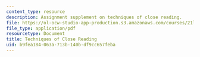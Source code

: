 ```yaml
---
content_type: resource
description: Assignment supplement on techniques of close reading.
file: https://ol-ocw-studio-app-production.s3.amazonaws.com/courses/21l-001-foundations-of-western-culture-homer-to-dante-fall-2008/b9fea184063a713b140bdf9cc657feba_tech_close_read1.pdf
file_type: application/pdf
resourcetype: Document
title: Techniques of Close Reading
uid: b9fea184-063a-713b-140b-df9cc657feba
---
```

